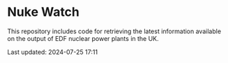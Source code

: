# Nuke Watch

This repository includes code for retrieving the latest information available on the output of EDF nuclear power plants in the UK.

Last updated: 2024-07-25 17:11